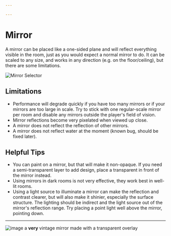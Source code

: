 ```yaml
---

---
```


# Mirror

A mirror can be placed like a one-sided plane and will reflect everything visible in the room, just as you would expect a normal mirror to do.
It can be scaled to any size, and works in any direction (e.g. on the floor/ceiling), but there are some limitations.

![Mirror Selector](./img/Mirror-Selector.png)

## Limitations
- Performance will degrade quickly if you have too many mirrors or if your mirrors are too large in scale. Try to stick with one regular-scale mirror per room and disable any mirrors outside the player's field of vision.
- Mirror reflections become very pixelated when viewed up close.
- A mirror does not reflect the reflection of other mirrors.
- A mirror does not reflect water at the moment (known bug, should be fixed later).

## Helpful Tips

- You can paint on a mirror, but that will make it non-opaque. If you need a semi-transparent layer to add design, place a transparent in front of the mirror instead.
- Using mirrors in dark rooms is not very effective, they work best in well-lit rooms.
- Using a light source to illuminate a mirror can make the reflection and contrast clearer, but will also make it shinier, especially the surface structure. The lighting should be indirect and the light source out of the mirror's reflection range. Try placing a point light well above the mirror, pointing down.

---

![image](./img/oldmirror.png)
a **very** vintage mirror made with a transparent overlay
